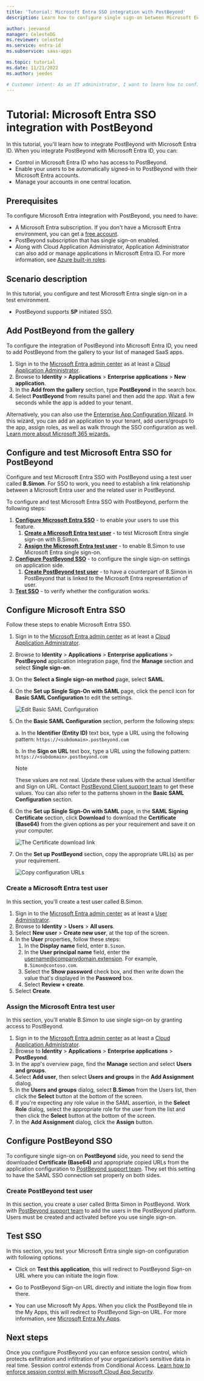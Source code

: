 ```yaml
---
title: 'Tutorial: Microsoft Entra SSO integration with PostBeyond'
description: Learn how to configure single sign-on between Microsoft Entra ID and PostBeyond.

author: jeevansd
manager: CelesteDG
ms.reviewer: celested
ms.service: entra-id
ms.subservice: saas-apps

ms.topic: tutorial
ms.date: 11/21/2022
ms.author: jeedes

# Customer intent: As an IT administrator, I want to learn how to configure single sign-on between Microsoft Entra ID and PostBeyond so that I can control who has access to PostBeyond, enable automatic sign-in with Microsoft Entra accounts, and manage my accounts in one central location.
---
```

# Tutorial: Microsoft Entra SSO integration with PostBeyond

In this tutorial, you'll learn how to integrate PostBeyond with Microsoft Entra ID. When you integrate PostBeyond with Microsoft Entra ID, you can:

* Control in Microsoft Entra ID who has access to PostBeyond.
* Enable your users to be automatically signed-in to PostBeyond with their Microsoft Entra accounts.
* Manage your accounts in one central location.

## Prerequisites

To configure Microsoft Entra integration with PostBeyond, you need to have:

* A Microsoft Entra subscription. If you don't have a Microsoft Entra environment, you can get a [free account](https://azure.microsoft.com/pricing/free-trial/).
* PostBeyond subscription that has single sign-on enabled.
* Along with Cloud Application Administrator, Application Administrator can also add or manage applications in Microsoft Entra ID.
For more information, see [Azure built-in roles](~/identity/role-based-access-control/permissions-reference.md).

## Scenario description

In this tutorial, you configure and test Microsoft Entra single sign-on in a test environment.

* PostBeyond supports **SP** initiated SSO.

## Add PostBeyond from the gallery

To configure the integration of PostBeyond into Microsoft Entra ID, you need to add PostBeyond from the gallery to your list of managed SaaS apps.

1. Sign in to the [Microsoft Entra admin center](https://entra.microsoft.com) as at least a [Cloud Application Administrator](~/identity/role-based-access-control/permissions-reference.md#cloud-application-administrator).
1. Browse to **Identity** > **Applications** > **Enterprise applications** > **New application**.
1. In the **Add from the gallery** section, type **PostBeyond** in the search box.
1. Select **PostBeyond** from results panel and then add the app. Wait a few seconds while the app is added to your tenant.

 Alternatively, you can also use the [Enterprise App Configuration Wizard](https://portal.office.com/AdminPortal/home?Q=Docs#/azureadappintegration). In this wizard, you can add an application to your tenant, add users/groups to the app, assign roles, as well as walk through the SSO configuration as well. [Learn more about Microsoft 365 wizards.](/microsoft-365/admin/misc/azure-ad-setup-guides)

<a name='configure-and-test-azure-ad-sso-for-postbeyond'></a>

## Configure and test Microsoft Entra SSO for PostBeyond

Configure and test Microsoft Entra SSO with PostBeyond using a test user called **B.Simon**. For SSO to work, you need to establish a link relationship between a Microsoft Entra user and the related user in PostBeyond.

To configure and test Microsoft Entra SSO with PostBeyond, perform the following steps:

1. **[Configure Microsoft Entra SSO](#configure-azure-ad-sso)** - to enable your users to use this feature.
   1. **[Create a Microsoft Entra test user](#create-an-azure-ad-test-user)** - to test Microsoft Entra single sign-on with B.Simon.
   1. **[Assign the Microsoft Entra test user](#assign-the-azure-ad-test-user)** - to enable B.Simon to use Microsoft Entra single sign-on.
1. **[Configure PostBeyond SSO](#configure-postbeyond-sso)** - to configure the single sign-on settings on application side.
   1. **[Create PostBeyond test user](#create-postbeyond-test-user)** - to have a counterpart of B.Simon in PostBeyond that is linked to the Microsoft Entra representation of user.
1. **[Test SSO](#test-sso)** - to verify whether the configuration works.

<a name='configure-azure-ad-sso'></a>

## Configure Microsoft Entra SSO

Follow these steps to enable Microsoft Entra SSO.

1. Sign in to the [Microsoft Entra admin center](https://entra.microsoft.com) as at least a [Cloud Application Administrator](~/identity/role-based-access-control/permissions-reference.md#cloud-application-administrator).
1. Browse to **Identity** > **Applications** > **Enterprise applications** > **PostBeyond** application integration page, find the **Manage** section and select **Single sign-on**.
1. On the **Select a Single sign-on method** page, select **SAML**.
1. On the **Set up Single Sign-On with SAML** page, click the pencil icon for **Basic SAML Configuration** to edit the settings.

   ![Edit Basic SAML Configuration](common/edit-urls.png)

1. On the **Basic SAML Configuration** section, perform the following steps:

    a. In the **Identifier (Entity ID)** text box, type a URL using the following pattern:
    `https://<subdomain>.postbeyond.com`

	b. In the **Sign on URL** text box, type a URL using the following pattern:
    `https://<subdomain>.postbeyond.com`

	> [!NOTE]
	> These values are not real. Update these values with the actual Identifier and Sign on URL. Contact [PostBeyond Client support team](mailto:sso@postbeyond.com) to get these values. You can also refer to the patterns shown in the **Basic SAML Configuration** section.

1. On the **Set up Single Sign-On with SAML** page, in the **SAML Signing Certificate** section, click **Download** to download the **Certificate (Base64)** from the given options as per your requirement and save it on your computer.

	![The Certificate download link](common/certificatebase64.png)

1. On the **Set up PostBeyond** section, copy the appropriate URL(s) as per your requirement.

	![Copy configuration URLs](common/copy-configuration-urls.png)

<a name='create-an-azure-ad-test-user'></a>

### Create a Microsoft Entra test user 

In this section, you'll create a test user called B.Simon.

1. Sign in to the [Microsoft Entra admin center](https://entra.microsoft.com) as at least a [User Administrator](~/identity/role-based-access-control/permissions-reference.md#user-administrator).
1. Browse to **Identity** > **Users** > **All users**.
1. Select **New user** > **Create new user**, at the top of the screen.
1. In the **User** properties, follow these steps:
   1. In the **Display name** field, enter `B.Simon`.  
   1. In the **User principal name** field, enter the username@companydomain.extension. For example, `B.Simon@contoso.com`.
   1. Select the **Show password** check box, and then write down the value that's displayed in the **Password** box.
   1. Select **Review + create**.
1. Select **Create**.

<a name='assign-the-azure-ad-test-user'></a>

### Assign the Microsoft Entra test user

In this section, you'll enable B.Simon to use single sign-on by granting access to PostBeyond.

1. Sign in to the [Microsoft Entra admin center](https://entra.microsoft.com) as at least a [Cloud Application Administrator](~/identity/role-based-access-control/permissions-reference.md#cloud-application-administrator).
1. Browse to **Identity** > **Applications** > **Enterprise applications** > **PostBeyond**.
1. In the app's overview page, find the **Manage** section and select **Users and groups**.
1. Select **Add user**, then select **Users and groups** in the **Add Assignment** dialog.
1. In the **Users and groups** dialog, select **B.Simon** from the Users list, then click the **Select** button at the bottom of the screen.
1. If you're expecting any role value in the SAML assertion, in the **Select Role** dialog, select the appropriate role for the user from the list and then click the **Select** button at the bottom of the screen.
1. In the **Add Assignment** dialog, click the **Assign** button.

## Configure PostBeyond SSO

To configure single sign-on on **PostBeyond** side, you need to send the downloaded **Certificate (Base64)** and appropriate copied URLs from the application configuration to [PostBeyond support team](mailto:sso@postbeyond.com). They set this setting to have the SAML SSO connection set properly on both sides.

### Create PostBeyond test user

In this section, you create a user called Britta Simon in PostBeyond. Work with [PostBeyond support team](mailto:sso@postbeyond.com) to add the users in the PostBeyond platform. Users must be created and activated before you use single sign-on.

## Test SSO

In this section, you test your Microsoft Entra single sign-on configuration with following options. 

* Click on **Test this application**, this will redirect to PostBeyond Sign-on URL where you can initiate the login flow. 

* Go to PostBeyond Sign-on URL directly and initiate the login flow from there.

* You can use Microsoft My Apps. When you click the PostBeyond tile in the My Apps, this will redirect to PostBeyond Sign-on URL. For more information, see [Microsoft Entra My Apps](/azure/active-directory/manage-apps/end-user-experiences#azure-ad-my-apps).

## Next steps

Once you configure PostBeyond you can enforce session control, which protects exfiltration and infiltration of your organization’s sensitive data in real time. Session control extends from Conditional Access. [Learn how to enforce session control with Microsoft Cloud App Security](/cloud-app-security/proxy-deployment-aad).
